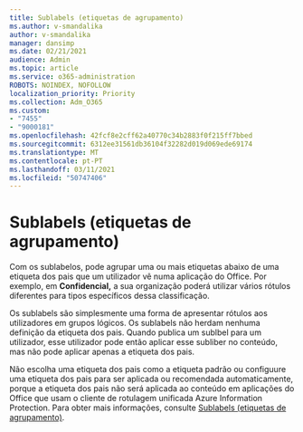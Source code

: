```yaml
---
title: Sublabels (etiquetas de agrupamento)
ms.author: v-smandalika
author: v-smandalika
manager: dansimp
ms.date: 02/21/2021
audience: Admin
ms.topic: article
ms.service: o365-administration
ROBOTS: NOINDEX, NOFOLLOW
localization_priority: Priority
ms.collection: Adm_O365
ms.custom:
- "7455"
- "9000181"
ms.openlocfilehash: 42fcf8e2cff62a40770c34b2883f0f215ff7bbed
ms.sourcegitcommit: 6312ee31561db36104f32282d019d069ede69174
ms.translationtype: MT
ms.contentlocale: pt-PT
ms.lasthandoff: 03/11/2021
ms.locfileid: "50747406"
---
```

# <a name="sublabels-grouping-labels"></a>Sublabels (etiquetas de agrupamento)

Com os sublabelos, pode agrupar uma ou mais etiquetas abaixo de uma etiqueta dos pais que um utilizador vê numa aplicação do Office. Por exemplo, em **Confidencial,** a sua organização poderá utilizar vários rótulos diferentes para tipos específicos dessa classificação.

Os sublabels são simplesmente uma forma de apresentar rótulos aos utilizadores em grupos lógicos. Os sublabels não herdam nenhuma definição da etiqueta dos pais. Quando publica um sublbel para um utilizador, esse utilizador pode então aplicar esse subliber no conteúdo, mas não pode aplicar apenas a etiqueta dos pais.

Não escolha uma etiqueta dos pais como a etiqueta padrão ou configuure uma etiqueta dos pais para ser aplicada ou recomendada automaticamente, porque a etiqueta dos pais não será aplicada ao conteúdo em aplicações do Office que usam o cliente de rotulagem unificada Azure Information Protection. Para obter mais informações, consulte [Sublabels (etiquetas de agrupamento)](https://docs.microsoft.com/microsoft-365/compliance/sensitivity-labels).